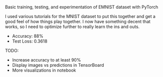 Basic training, testing, and experimentation of EMNIST dataset with PyTorch

I used various tutorials for the MNIST dataset to put this together and get a good feel of how things play together. I now have something decent that works, so I need to optimize further to really learn the ins and outs.

* Accuracy: 88%
* Test Loss: 0.3618

TODO:
* Increase accuracy to at least 90%
* Display images vs predictions in TensorBoard
* More visualizations in notebook
